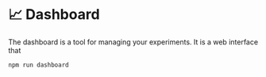 # 📈 Dashboard

The dashboard is a tool for managing your experiments. It is a web interface
that

```
npm run dashboard
```
